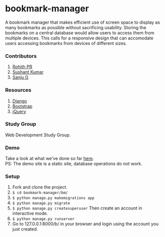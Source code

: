 # bookmark-manager
A bookmark manager that makes efficient use of screen space to display as many bookmarks as possible without sacrificing usability. Storing the bookmarks on a central database would allow users to access them from multiple devices. This calls for a responsive design that can accomodate users accessing bookmarks from devices of different sizes.

### Contributors
1. [Rohith PR](https://github.com/rohithpr/)
2. [Sushant Kumar](https://github.com/sushant-kumar/)
3. [Sanju G](https://github.com/sanjug/)

### Resources
1. [Django](https://www.djangoproject.com/)
2. [Bootstrap](http://getbootstrap.com/)
3. [jQuery](http://jquery.com/)

### Study Group
Web Development Study Group.

### Demo
Take a look at what we've done so far [here](http://rohithpr.github.io/bookmark-manager/homepage.html).  
PS: The demo site is a static site, database operations do not work.

### Setup
1. Fork and clone the project.
2. `$ cd bookmark-manager/bm/`
3. `$ python manage.py makemigrations app`
4. `$ python manage.py migrate`
5. `$ python manage.py createsuperuser`
   Then create an account in interactive mode.
6. `$ python manage.py runserver`
7. Go to 127.0.0.1:8000/b/ in your browser and login using the account you just created.
